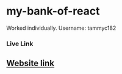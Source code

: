 # my-bank-of-react

Worked individually.
Username: tammyc182

### Live Link

## [Website link](https://tammyc182.github.io/my-bank-of-react/)

